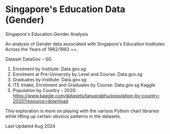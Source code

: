 # Singapore's Education Data (Gender)
Singapore's Education Gender Analysis

An analysis of Gender data associated with Singapore's Education Institutes Across the Years of 1982/1983 ++.

Dataset
DataGov – SG
1.	Enrolment by Institute: Data.gov.sg
2.	Enrolment at Pre-University by Level and Course: Data.gov.sg
3.	Graduates by Institute: Data.gov.sg
4.	ITE Intake, Enrolment and Graduates by Course: Data.gov.sg
Kaggle
1.	Population by Country – 2020: https://www.kaggle.com/datasets/tanuprabhu/population-by-country-2020?resource=download 

This exploration is more on playing with the various Python chart libraries while lifting up certain obvious patterns in the datasets.

Last Updated Aug 2024
